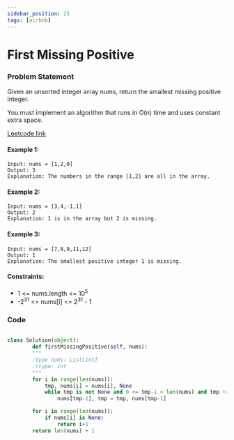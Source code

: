 ```yaml
---
sidebar_position: 23
tags: [airbnb]
---
```


# First Missing Positive

### Problem Statement

Given an unsorted integer array nums, return the smallest missing positive integer.

You must implement an algorithm that runs in O(n) time and uses constant extra space.

[Leetcode link](https://leetcode.com/problems/first-missing-positive/)

#### Example 1:

```
Input: nums = [1,2,0]
Output: 3
Explanation: The numbers in the range [1,2] are all in the array.
```

#### Example 2:

```
Input: nums = [3,4,-1,1]
Output: 2
Explanation: 1 is in the array but 2 is missing.
```

#### Example 3:

```
Input: nums = [7,8,9,11,12]
Output: 1
Explanation: The smallest positive integer 1 is missing.
```

#### Constraints:

- 1 <= nums.length <= 10<sup>5</sup>
- -2<sup>31</sup> <= nums[i] <= 2<sup>31</sup> - 1

### Code

```python title="Python Code"

class Solution(object):
        def firstMissingPositive(self, nums):
        """
        :type nums: List[int]
        :rtype: int
        """
        for i in range(len(nums)):
            tmp, nums[i] = nums[i], None
            while tmp is not None and 0 <= tmp-1 < len(nums) and tmp != nums[tmp-1]:
                nums[tmp-1], tmp = tmp, nums[tmp-1]

        for i in range(len(nums)):
            if nums[i] is None:
                return i+1
        return len(nums) + 1

```
